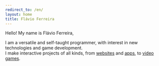 ```yaml
---
redirect_to: /en/
layout: home
title: Flávio Ferreira
---
```

Hello! My name is Flávio Ferreira,

I am a versatile and self-taught programmer, with interest in new technologies and game development.   
I make interactive projects of all kinds, from [websites](portfolio?search=type=website) and [apps](portfolio?search=type=app), to [video games](portfolio?search=type=game).